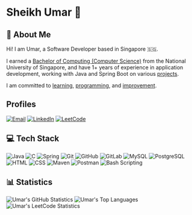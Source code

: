 # Sheikh Umar 👋

## 💫 About Me
Hi!
I am Umar, a Software Developer based in Singapore 🇸🇬.

I earned a [Bachelor of Computing (Computer Science)](https://github.com/shumarb/coursework) from the National University of Singapore,
and have 1+ years of experience in application development,
working with Java and Spring Boot on various [projects](https://github.com/shumarb/projects).

I am committed to [learning](https://github.com/shumarb/learning),
[programming](https://github.com/shumarb/programming),
and [improvement](https://github.com/shumarb/improvement).

## Profiles
[![Email](https://go-skill-icons.vercel.app/api/icons?i=outlook)](mailto:shumarb@outlook.com "Email")
[![LinkedIn](https://go-skill-icons.vercel.app/api/icons?i=linkedin)](https://www.linkedin.com/in/shumarb/ "LinkedIn")
[![LeetCode](https://go-skill-icons.vercel.app/api/icons?i=leetcode)](https://leetcode.com/u/shumarb/ "LeetCode")

## 💻 Tech Stack
![Java](https://go-skill-icons.vercel.app/api/icons?i=java "Java")
![C](https://go-skill-icons.vercel.app/api/icons?i=c "C")
![Spring](https://go-skill-icons.vercel.app/api/icons?i=spring "Spring")
![Git](https://go-skill-icons.vercel.app/api/icons?i=git "Git")
![GitHub](https://go-skill-icons.vercel.app/api/icons?i=github "GitHub")
![GitLab](https://go-skill-icons.vercel.app/api/icons?i=gitlab "GitLab")
![MySQL](https://go-skill-icons.vercel.app/api/icons?i=mysql "MySQL")
![PostgreSQL](https://go-skill-icons.vercel.app/api/icons?i=postgresql "PostgreSQL")
![HTML](https://go-skill-icons.vercel.app/api/icons?i=html "HTML")
![CSS](https://go-skill-icons.vercel.app/api/icons?i=css "CSS")
![Maven](https://go-skill-icons.vercel.app/api/icons?i=maven "Maven")
![Postman](https://go-skill-icons.vercel.app/api/icons?i=postman "Postman")
![Bash Scripting](https://go-skill-icons.vercel.app/api/icons?i=bash "Bash Scripting")

## 📊 Statistics
![Umar's GitHub Statistics](https://github-readme-stats.vercel.app/api?username=shumarb&theme=github_dark&show_icons=true)
![Umar's Top Languages](https://github-readme-stats.vercel.app/api/top-langs/?username=shumarb&layout=compact&theme=github_dark)
![Umar's LeetCode Statistics](https://leetcard.jacoblin.cool/shumarb?theme=dark)